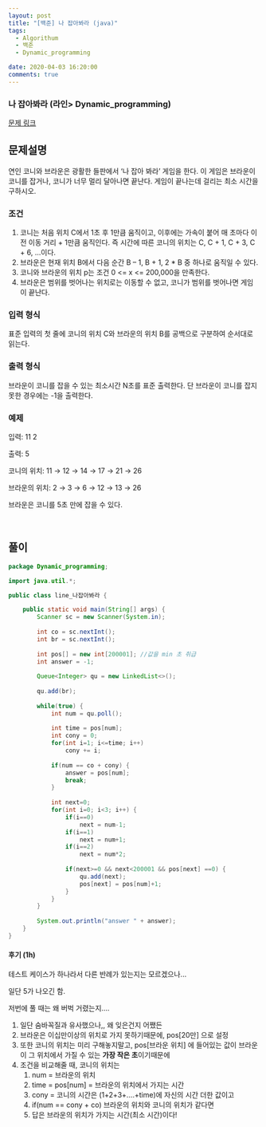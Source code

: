 ```yaml
---
layout: post
title: "[백준] 나 잡아봐라 (java)"
tags:
  - Algorithum
  - 백준
  - Dynamic_programming

date: 2020-04-03 16:20:00
comments: true
---
```


###   나 잡아봐라 (라인> Dynamic_programming)

[문제 링크](https://engineering.linecorp.com/ko/blog/2019-firsthalf-line-internship-recruit-coding-test/ )

## 문제설명

연인 코니와 브라운은 광활한 들판에서 ‘나 잡아 봐라’ 게임을 한다. 이 게임은 브라운이 코니를 잡거나, 코니가 너무 멀리 달아나면 끝난다. 게임이 끝나는데 걸리는 최소 시간을 구하시오.

### 조건

1. 코니는 처음 위치 C에서 1초 후 1만큼 움직이고, 이후에는 가속이 붙어 매 초마다 이전 이동 거리 + 1만큼 움직인다. 즉 시간에 따른 코니의 위치는 C, C + 1, C + 3, C + 6, …이다.
2. 브라운은 현재 위치 B에서 다음 순간 B – 1, B + 1, 2 * B 중 하나로 움직일 수 있다.
3. 코니와 브라운의 위치 p는 조건 0 <= x <= 200,000을 만족한다.
4. 브라운은 범위를 벗어나는 위치로는 이동할 수 없고, 코니가 범위를 벗어나면 게임이 끝난다.

### 입력 형식

표준 입력의 첫 줄에 코니의 위치 C와 브라운의 위치 B를 공백으로 구분하여 순서대로 읽는다.

### 출력 형식

브라운이 코니를 잡을 수 있는 최소시간 N초를 표준 출력한다. 단 브라운이 코니를 잡지 못한 경우에는 -1을 출력한다.

### 예제 

입력: 11 2

출력: 5

코니의 위치: 11 → 12 → 14 → 17 → 21 → 26

브라운의 위치: 2 → 3 → 6 → 12 → 13 → 26

브라운은 코니를 5초 만에 잡을 수 있다.

<br>

## 풀이

```java
package Dynamic_programming;

import java.util.*;

public class line_나잡아봐라 {

	public static void main(String[] args) {
		Scanner sc = new Scanner(System.in);
		
		int co = sc.nextInt();
		int br = sc.nextInt();
		
		int pos[] = new int[200001]; //값을 min 초 취급
		int answer = -1;
		
		Queue<Integer> qu = new LinkedList<>();
		
		qu.add(br);
		
		while(true) {
			int num = qu.poll();
			
			int time = pos[num];
			int cony = 0;
			for(int i=1; i<=time; i++)
				cony += i;
			
			if(num == co + cony) {
				answer = pos[num];
				break;
			}
			
			int next=0;
			for(int i=0; i<3; i++) {
				if(i==0)
					next = num-1;
				if(i==1)
					next = num+1;
				if(i==2)
					next = num*2;
				
				if(next>=0 && next<200001 && pos[next] ==0) {
					qu.add(next);
					pos[next] = pos[num]+1;
				}
			}
		}
		
		System.out.println("answer " + answer);
	}
}
```

#### 후기 (1h)

테스트 케이스가 하나라서 다른 반례가 있는지는 모르겠으나...<br>

일단 5가 나오긴 함. <br>

저번에 풀 때는 왜 버벅 거렸는지.... <br>

1. 일단 숨바꼭질과 유사했으나,, 왜 잊은건지 어쨌든
2. 브라운은 이십만이상의 위치로 가지 못하기때문에, pos[20만] 으로 설정
3. 또한 코니의 위치는 미리 구해놓지말고, pos[브라운 위치] 에 들어있는 값이 브라운이 그 위치에서 가질 수 있는 **가장 작은 초**이기때문에
4. 조건을 비교해줄 때, 코니의 위치는
   1. num = 브라운의 위치
   2. time = pos[num] = 브라운의 위치에서 가지는 시간
   3. cony = 코니의 시간은 (1+2+3+....+time)에 자신의 시간 더한 값이고
   4. if(num == cony + co) 브라운의 위치와 코니의 위치가 같다면
   5. 답은 브라운의 위치가 가지는 시간(최소 시간)이다!